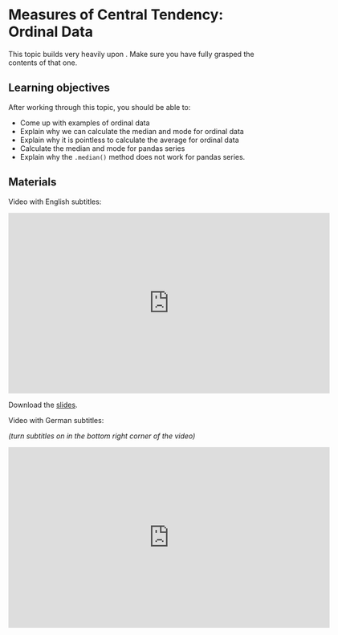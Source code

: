 # Measures of Central Tendency: Ordinal Data

This topic builds very heavily upon [](#types-of-data-dtypes-des-stats). Make sure you
have fully grasped the contents of that one.

## Learning objectives

After working through this topic, you should be able to:

- Come up with examples of ordinal data
- Explain why we can calculate the median and mode for ordinal data
- Explain why it is pointless to calculate the average for ordinal data
- Calculate the median and mode for pandas series
- Explain why the `.median()` method does not work for pandas series.

## Materials

Video with English subtitles:

<iframe
  src="https://electure.uni-bonn.de/paella7/ui/watch.html?id=44f36e66-05c7-4b7a-8a61-9f1a2fd3c143"
  width="640"
  height="360"
  frameborder="0"
  allowfullscreen
></iframe>

Download the [slides](descriptive_statistics-central_tendency_ordinal_data.pdf).

Video with German subtitles:

*(turn subtitles on in the bottom right corner of the video)*

<iframe
  src="https://electure.uni-bonn.de/paella7/ui/watch.html?id=cd23c92a-73b6-4b5e-95f5-28981306ac36"
  width="640"
  height="360"
  frameborder="0"
  allowfullscreen
></iframe>
